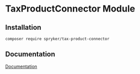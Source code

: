 # TaxProductConnector Module

## Installation

```
composer require spryker/tax-product-connector
```

## Documentation

[Documentation](https://spryker.github.io)
